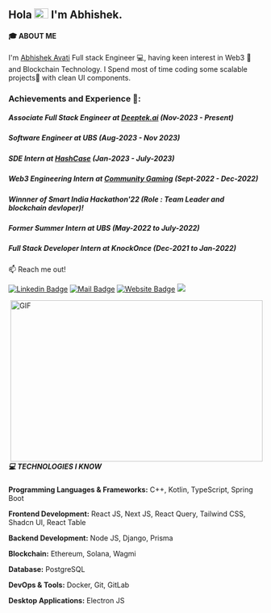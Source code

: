 ## Hola <img src="https://user-images.githubusercontent.com/1303154/88677602-1635ba80-d120-11ea-84d8-d263ba5fc3c0.gif" width="28px" height="20px" alt="hi"> I'm Abhishek.
#### 🎓 ABOUT ME
I'm [Abhishek Avati](https://abhishekavati.xyz/) Full stack Engineer 💻, having keen interest in Web3 🦄 and Blockchain Technology. I Spend most of time coding some scalable projects🚀 with clean UI components.

### Achievements and Experience 🚀:  
##### Associate Full Stack Engineer at [Deeptek.ai](https://deeptek.ai/) (Nov-2023 - Present)
##### Software Engineer at UBS (Aug-2023 - Nov 2023)
##### SDE Intern at [HashCase](https://www.hashcase.co/) (Jan-2023 - July-2023)
##### Web3 Engineering Intern at [Community Gaming](https://www.communitygaming.io/) (Sept-2022 - Dec-2022)
##### Winnner of Smart India Hackathon'22 (Role : Team Leader and blockchain devloper)!
##### Former Summer Intern at UBS (May-2022 to July-2022)
##### Full Stack Developer Intern at KnockOnce (Dec-2021 to Jan-2022)

:mailbox: Reach me out!

[![Linkedin Badge](https://img.shields.io/badge/-AbhishekAvati-0e76a8?style=flat&labelColor=0e76a8&logo=linkedin&logoColor=white)](https://www.linkedin.com/in/abhishekavati/)
[![Mail Badge](https://img.shields.io/badge/-Abhishek-c0392b?style=flat&labelColor=c0392b&logo=gmail&logoColor=white)](mailto:abhishekaa1112@gmail.com)
[![Website Badge](https://img.shields.io/badge/%3C%2F%3E-portfolio-informational)](https://abhishek-two.vercel.app/)
![](https://visitor-badge.glitch.me/badge?page_id=Abhiavati20.Abhiavati20)

<img align="right" alt="GIF" src="https://media.tenor.com/Ou_Z8Nm4V-UAAAAC/how-i-met-your-mother-himym.gif" width="500" height="320" />

##### 💻 TECHNOLOGIES I KNOW

**Programming Languages & Frameworks:** C++, Kotlin, TypeScript, Spring Boot

**Frontend Development:** React JS, Next JS, React Query, Tailwind CSS, Shadcn UI, React Table

**Backend Development:** Node JS, Django, Prisma

**Blockchain:** Ethereum, Solana, Wagmi

**Database:** PostgreSQL

**DevOps & Tools:** Docker, Git, GitLab

**Desktop Applications:** Electron JS


